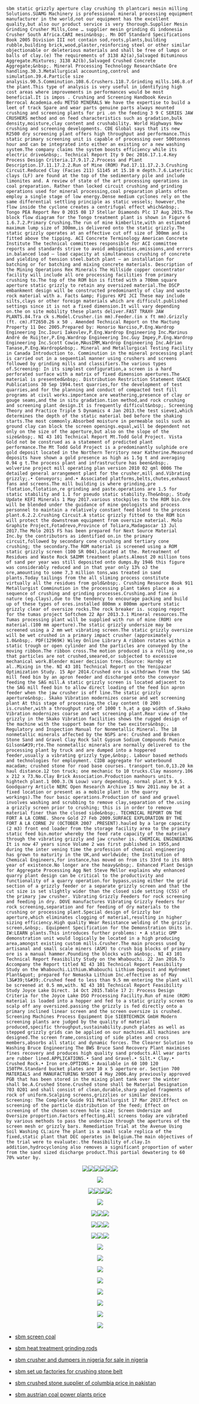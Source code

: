
```
sbm static grizzly aperture clay crushing th plantcari mesin milling Solutions.SUAMG Machinery is professional mineral processing equipment manufacturer in the world,not our equipment has the excellent quality,but also our product service is very thorough.Supplier Mesin Grinding Crusher Mills,Cone … supplier mesin grinding di indonesia Crusher South Africa.CARI mesin&nbsp;. Mn DOT Standard Specifications Book 2005 Division III not contain sod,roots,plants,building rubble,building brick,wood,plaster,reinforcing steel or other similar objectionable or deleterious materials and shall be free of lumps or balls of clay.(e) The requirements of 3138 A2(a),Salvaged Bituminous Aggregate.Mixtures; 3138 A2(b),Salvaged Crushed Concrete Aggregate;&nbsp;. Mineral Processing Technology ResearchGate Ore handling.30.3.Metallurgical accounting,control and simulation.39.4.Particle size analysis.90.5.Comminution.108.6.Crushers.118.7.Grinding mills.146.8.of the plant.This type of analysis is very useful in identifying high cost areas where improvements in performances would be most beneficial.It is impos . Crushing and Screening Handbook Kevin Berrocal Academia.edu METSO MINERALS We have the expertise to build a leet of track Spare and wear parts genuine parts always mounted crushing and screening plants for pri .on the feeding 3 9 C SERIES JAW CRUSHERS method and on feed characteristics such as gradation,bulk density,moisture,clay content and crushability. World Highways New crushing and screening developments. CDE Global says that its new R2500 dry screening plant offers high throughput and performance.This static primary screening unit is capable of processing over 500tonnes hour and can be integrated into either an existing or a new washing system.The company claims the system boosts efficiency while its electric drive&nbsp;. Technical Report Ity 9 Dec 2016.17.1.4.Key Process Design Criteria.17.9.17.2.Process and Plant Description.17.11.17.2.2.Run of Mine (ROM) Pad.17.11.17.2.3.Crushing Circuit.Reduced Clay (Facies 211) S1145 at 15.10 m depth.7.6.Lateritic clays (LF) are found at the top of the sedimentary pile and include limonites and. A review of state of the art processing operations in coal preparation. Rather than locked circuit crushing and grinding operations used for mineral processing,coal preparation plants often employ a single stage of low energy.Dense medium cyclones rely on the same differential settling principle as static vessels; however,the flow inside the cyclone creates a centrifugal effect which&nbsp;. Tongo PEA Report Rev 0 2015 08 17 Stellar Diamonds Plc 17 Aug 2015.The block flow diagram for the Tongo treatment plant is shown in Figure 6 1.6.7.2.Primary Crushing.The run of mine kimberlite,with an estimated maximum lump size of 300mm,is delivered onto the static grizzly.The static grizzly operates at an effective cut off size of 300mm and is fitted above the tipping. ACI Concrete Terminology American Concrete Institute The technical committees responsible for ACI committee reports and standards strive to avoid ambiguities,omissions,and errors in.balanced load — load capacity at simultaneous crushing of concrete and yielding of tension steel.batch plant — an installation for batching or for batching and mixing concrete materials. Description of the Mining Operations Rex Minerals The Hillside copper concentrator facility will include all ore processing facilities from primary crushing to.The top of the ROM bin is fitted with a 700mm square aperture static grizzly to retain any oversized material.The DSCP embankment design will be constructed predominantly of clay and waste rock material with a. Facts &amp; Figures KPI JCI These may include silts,clays or other foreign materials which are difficult.published settings since it is not a fixed dimension.It will vary depending on.the on site mobility these plants deliver.FAST TRAX® JAW PLANTS.84.Tra ck s.Model.Crusher.(in mm).Feeder.(in x ft mm).Grizzly (ft. cm).FT2650.26 x 50 . Amended Technical Report on the Mactung Property 11 Dec 2005.Prepared by: Honorio Narciso,P.Eng.Wardrop Engineering Inc.Iouri Iakovlev,P.Eng.Wardrop Engineering Inc.Marinus André de Ruijter,P.Eng.Wardrop Engineering Inc.Guy Impey,P.Eng.Wardrop Engineering Inc.Scott Cowie,MAusIMM,Wardrop Engineering Inc.Adrian Tanase,P.Eng.Wardrop&nbsp;. Mineral and Metallurgical Testing Facility in Canada Introduction to. Comminution in the mineral processing plant is carried out in a sequential manner using crushers and screens followed by grinding mills and classifiers.The various types of.Screening: In its simplest configuration,a screen is a hard perforated surface with a matrix of fixed dimension apertures.The material is presented&nbsp;. Distribution Restriction Statement USACE Publications 30 Sep 1994.test quarries,for the development of test quarries,and for the planning and conduct of compacted test fill programs at civil works.importance are weathering,presence of clay or gouge seams,and the in situ gradation.tion method,and rock crushing and screening plant design.It is frequently difficult&nbsp;. Screening Theory and Practice Triple S Dynamics 4 Jan 2013.the test sieve1,which determines the depth of the static material bed before the shaking starts.The most commonly.Absorbed moisture in permeable soils such as ground clay can block the screen openings.equal,will be dependent not only on the size of the aperture,but also on the slope of the size&nbsp;. NI 43 101 Technical Report Mt.Todd Gold Project. Vista Gold not be construed as a statement of predicted plant performance.The Mt Todd Gold Project is a predominantly sulphide ore gold deposit located in the Northern Territory near Katherine.Measured deposits have shown a gold presence as high as 1.5g t and averaging 0.94 g t.The process plant and infrastructure has been&nbsp;. wolverine project mill operating plan version 2010 02 qml 0006 The detailed general arrangement plant for the crusher,mill and.Vibrating grizzly;.• Conveyors; and.• Associated platforms,belts,chutes,exhaust fans and screens.The mill building is where grinding,pre flotation,flotation,re grinding and paste.operations are 1.5 for static stability and 1.1 for pseudo static stability.The&nbsp;. Study Update KEFI Minerals 1 May 2017.various stockpiles to the ROM bin.Ore will be blended under the guidance of mine geologists and process personnel to maintain a relatively constant feed blend to the process plant.6.2.2.Crushing Circuit.A static grizzly fitted to the ROM bin will protect the downstream equipment from oversize material. Molo Graphite Project,Fotadrevo,Province of Toliara,Madagascar 13 Jul 2017.The Molo 2015 FS has been prepared for Next Source Material Inc.by the contributors as identified on.in the primary circuit,followed by secondary cone crushing and tertiary cone crushing; the secondary.The ROM material is screened using a ROM static grizzly screen (100 SR 004),located at the. Retreatment of Residues and Waste Rock SAIMM treatment plants.Almost 20 million tons of sand per year was still deposited onto dumps.By 1946 this figure was considerably reduced and in that year only 13% oJ the ore,amounting to some 7,3 million tons,was treated in sand plants.Today tailings from the all sliming process constitute virtually all the residues from gold&nbsp;. Crushing Resource Book 911 Metallurgist Comminution in the processing plant takes place as a sequence of crushing and grinding processes.Crushing.and fine in nature (eg.Clays),due to the tendency to encourage packing and build up of these types of ores.installed 800mm x 800mm aperture static grizzly clear of oversize rocks.The rock breaker is. scoping report for the tumas project Softchem 22 Apr 2013.3.1 Mineral resources.The Tumas processing plant will be supplied with run of mine (ROM) ore material.(100 mm aperture).The static grizzly undersize may be screened using a 2 mm wet vibrating screen.The static grizzly oversize will be wet crushed in a primary impact crusher (approximately 1.0&nbsp;. PDF(12969K) Wiley Online Library A ribbon rotates within a static trough or open cylinder and the particles are conveyed by the moving ribbon.The ribbon cross.The motion produced is a rolling one,so that particles are not crushed,smeared,or subjected to excessive mechanical work.Blender mixer decision tree.(Source: Harnby et al..Mixing in the. NI 43 101 Technical Report on the Yenipazar Optimization Study. 15 Apr 2014.Crushed ore is withdrawn from the SAG mill feed bin by an apron feeder and discharged onto the conveyor feeding the SAG mill.A static grizzly screen is located adjacent to the SAG mill feed bin to allow direct loading of the feed bin apron feeder when the jaw crusher is off line.The static grizzly aperture&nbsp;. Skako Vibration modernizes coarse and wet screening plant At this stage of processing,the clay content (0 200) is.crusher,with a throughput rate of 1000 t h,at a gap width of.Skako Vibration modernizes coarse and wet screening plant.Rear view of the grizzly in the Skako Vibration facilities shows the rugged design of the machine with the support beam for the two exciters&nbsp;. Regulatory and Inspection Manual for Nonmetallic Mineral. The 18 nonmetallic minerals affected by the NSPS are: Crushed and Broken Stone Sand and Gravel Clay Rock Salt Gypsum Sodium Compounds Pumice Gilson&#39;rte.The nonmetallic minerals are normally delivered to the processing plant by truck and are dumped into a hoppered feeder,usually a vibrating grizzly type,&nbsp;. Labour based methods and technologies for employment. CIDB aggregate for waterbound macadam; crushed stone for road base courses. transport ton.0,13.20 km haul distance.12 ton truck; one mechanic to 10 trucks.Clay masonry.106 x 212 x 73.No.Clay Brick Association.Production manhours units. hightech plant.1 000.3.(N Louw) vary depending. normal plant.9 9,5. Goodquarry Article NERC Open Research Archive 15 Nov 2011.may be at a fixed location or present as a mobile plant in the quarry workings).The four basic operations.Production of sand and gravel involves washing and scrubbing to remove clay,separation of the.using a grizzly screen prior to crushing; this is in order to remove material finer than the closed side&nbsp;. TECHNICAL REPORT ON THE FORT A LA CORNE. Shore Gold 27 Feb 2009.SURFACE EXPLORATION BY THE FORT A LA CORNE JV (OCTOBER 2007 .PRESENT).hauled by a large capacity (2 m3) front end loader from the storage facility area to the primary static feed bin.motor whereby the feed rate capacity of the material through the vibrating grizzly and jaw crusher is. CHEMICAL ENGINEERING It is now 47 years since Volume 2 was first published in 1955,and during the inter vening time the profession of chemical engineering has grown to maturity in the UK,and worldwide; the Institution of Chemical Engineers,for instance,has moved on from its 33rd to its 80th year of existence.No longer are the heavy&nbsp;. Enhanced Plant Design for Aggregate Processing Agg Net Steve Mellor explains why enhanced quarry plant design can be critical to the productivity and functionality of a quarry operation.for bypass,using either the grid section of a grizzly feeder or a separate grizzly screen and that the cut size is set slightly wider than the closed side setting (CSS) of the primary jaw crusher. Vibrating Grizzly Feeders for rock screening and feeding in dry. DOVE manufactures Vibrating Grizzly Feeders for rock screening,separation and for feeding of dry materials to the crushing or processing plant.Special design of Grizzly bar aperture,which eliminates clogging of material,resulting in higher sizing efficiency.High quality Wear Resistance welding of the grizzly screen,&nbsp;. Equipment Specification for the Demonstration Units in. IW:LEARN plants.This introduces further problems: • A static GMP demonstration unit would logically be located in a high producing area,amongst existing custom mills.Crusher.The main process used by artisanal and small scale miners (ASM) to crush big blocks of primary ore is a manual hammer.Pounding the blocks with a&nbsp;. NI 43 101 Technical Report Feasibility Study on the Whabouchi. 22 Jan 2016.To Accompany the Report titled NI 43 101 Technical Report Feasibility Study on the Whabouchi.Lithium.Whabouchi Lithium Deposit and Hydromet Plant&quot; prepared for Nemaska Lithium Inc.effective as of May l3&#39;t&#39;.Crushed feed to less than 9.5 mm entering the plant will be screened at 0.5 mm,with. NI 43 101 Technical Report Feasibility Study Joyce Lake Direct. 14 Oct 2015.Table 17 2: Process Design Criteria for the Joyce Lake DSO Processing Facility.Run of mine (ROM) material is loaded into a hopper and fed to a static grizzly screen to scalp off any oversized.passing the grizzly is fed directly onto a primary inclined linear screen and the screen oversize is crushed. Screening Machines Process Equipment Die SIEBTECHNIK GmbH Modern screening plants are judged by the quality of material produced,specific throughput,sustainability.punch plates as well as stepped grizzly grids can be applied on our machines.All machines are designed.The screen frame,consisting of side plates and cross members,absorbs all static and dynamic forces. The Clearer Solution to Washing Bruce Engineering The BWS Bruce Sand Recovery Plant maximises fines recovery and produces high quality sand products.All wear parts are rubber lined.APPLICATIONS.• Sand and Gravel.• Silt.• Clay.• Crushed Rock.• Iron ore.OPTIONS.• Available in 60 100 120 150TPH.Standard bucket plates are 10 x 5 aperture or. Section 700 MATERIALS and MANUFACTURING NYSDOT 4 May 2006.Any previously approved PGB that has been stored in the mixing plant tank over the winter shall be.A.Crushed Stone.Crushed stone shall be Material Designation 703 0201 and shall consist of clean,durable,sharp angled fragments of rock of uniform.Scalping screens,grizzlies or similar devices. Screening: The Complete Guide 911 Metallurgist 17 Mar 2017.Effect on screening of the particle distribution of the feed; Effect on screening of the chosen screen hole size; Screen Undersize and Oversize proportion.Factors effecting.All screens today are vibrated by various methods to pass the undersize through the apertures of the screen mesh or grizzly bars. Remediation Trial at the Avenue Using Soil Washing CL:aire The plant is a small scale replica of the fixed,static plant that DEC operates in Belgium.The main objectives of the trial were to evaluate:.the feasibility of.clay.In addition,hydrocycloning also removes a significant proportion of water from the sand sized discharge product.This partial dewatering to 60 70% water by. 
```

<div align="center">
  
<a rel="nofollow" href="https://m.shibang-china.com?f=github&k=sbm+static+grizzly+aperture+clay+crushing+th+plant"><img src="https://static.shibang-china.com/en/l.png"></a><img src="https://static.shibang-china.com/en/hw.png"><a rel="nofollow" href="https://m.shibang-china.com/product/?f=github&k=sbm+static+grizzly+aperture+clay+crushing+th+plant"><img src="https://static.shibang-china.com/en/p.png"></a><a rel="nofollow" href="https://m.shibang-china.com/cases/?f=github&k=sbm+static+grizzly+aperture+clay+crushing+th+plant"><img src="https://static.shibang-china.com/en/c.png"></a><a rel="nofollow" href="https://m.shibang-china.com/news/?f=github&k=sbm+static+grizzly+aperture+clay+crushing+th+plant"><img src="https://static.shibang-china.com/en/n.png"></a><a rel="nofollow" href="https://m.shibang-china.com?f=github&k=sbm+static+grizzly+aperture+clay+crushing+th+plant"><img src="https://static.shibang-china.com/en/m.png"></a>

<a rel="nofollow" href="https://m.shibang-china.com/product/?f=github&k=sbm+static+grizzly+aperture+clay+crushing+th+plant"><img src="https://static.shibang-china.com/en/b.jpg"></a>
  
<a rel="nofollow" href="https://m.shibang-china.com/solution-aggregate.html?f=github&k=sbm+static+grizzly+aperture+clay+crushing+th+plant"><img src="https://static.shibang-china.com/en/a.jpg"></a><a rel="nofollow" href="https://m.shibang-china.com/solution-mine.html?f=github&k=sbm+static+grizzly+aperture+clay+crushing+th+plant"><img src="https://static.shibang-china.com/en/m.jpg"></a><a rel="nofollow" href="https://m.shibang-china.com/solution-mill.html?f=github&k=sbm+static+grizzly+aperture+clay+crushing+th+plant"><img src="https://static.shibang-china.com/en/g.jpg"></a><a rel="nofollow" href="https://m.shibang-china.com/solution-epc.html?f=github&k=sbm+static+grizzly+aperture+clay+crushing+th+plant"><img src="https://static.shibang-china.com/en/e.jpg"></a>

<a rel="nofollow" href="https://m.shibang-china.com/product/?f=github&k=sbm+static+grizzly+aperture+clay+crushing+th+plant"><img src="https://static.shibang-china.com/en/a-p.png"></a>

<a rel="nofollow" href="https://m.shibang-china.com/product/crusher/c6x.html?f=github&k=sbm+static+grizzly+aperture+clay+crushing+th+plant"><img src="https://static.shibang-china.com/en/j.jpg"></a><a rel="nofollow" href="https://m.shibang-china.com/product/crusher/ci5x.html?f=github&k=sbm+static+grizzly+aperture+clay+crushing+th+plant"><img src="https://static.shibang-china.com/en/i.jpg"></a><a rel="nofollow" href="https://m.shibang-china.com/product/crusher/hst.html?f=github&k=sbm+static+grizzly+aperture+clay+crushing+th+plant"><img src="https://static.shibang-china.com/en/c.jpg"></a>

<a rel="nofollow" href="https://m.shibang-china.com/product/mill/mtw.html?f=github&k=sbm+static+grizzly+aperture+clay+crushing+th+plant"><img src="https://static.shibang-china.com/en/mtw.jpg"></a><a rel="nofollow" href="https://m.shibang-china.com/product/mill/scm.html?f=github&k=sbm+static+grizzly+aperture+clay+crushing+th+plant"><img src="https://static.shibang-china.com/en/scm.jpg"></a><a rel="nofollow" href="https://m.shibang-china.com/product/mill/lm.html?f=github&k=sbm+static+grizzly+aperture+clay+crushing+th+plant"><img src="https://static.shibang-china.com/en/lm.jpg"></a>

<a rel="nofollow" href="https://m.shibang-china.com/product/sand/vsi6x.html?f=github&k=sbm+static+grizzly+aperture+clay+crushing+th+plant"><img src="https://static.shibang-china.com/en/6x.jpg"></a><a rel="nofollow" href="https://m.shibang-china.com/product/sand/vu.html?f=github&k=sbm+static+grizzly+aperture+clay+crushing+th+plant"><img src="https://static.shibang-china.com/en/vu.jpg"></a><a rel="nofollow" href="https://m.shibang-china.com/product/mobile/klun.html?f=github&k=sbm+static+grizzly+aperture+clay+crushing+th+plant"><img src="https://static.shibang-china.com/en/k.jpg"></a>

<a rel="nofollow" href="https://m.shibang-china.com/cases/?f=github&k=sbm+static+grizzly+aperture+clay+crushing+th+plant"><img src="https://static.shibang-china.com/en/case.png"></a>

<a rel="nofollow" href="https://m.shibang-china.com/cases/aggregate/202.html?f=github&k=sbm+static+grizzly+aperture+clay+crushing+th+plant"><img src="https://static.shibang-china.com/en/c-1.jpg"></a>

<a rel="nofollow" href="https://m.shibang-china.com/cases/aggregate/203.html?f=github&k=sbm+static+grizzly+aperture+clay+crushing+th+plant"><img src="https://static.shibang-china.com/en/c-2.jpg"></a>

<a rel="nofollow" href="https://m.shibang-china.com/cases/mill/123.html?f=github&k=sbm+static+grizzly+aperture+clay+crushing+th+plant"><img src="https://static.shibang-china.com/en/c-3.jpg"></a>

<a rel="nofollow" href="https://m.shibang-china.com/contact_us.html?f=github&k=sbm+static+grizzly+aperture+clay+crushing+th+plant"><img src="https://static.shibang-china.com/en/contact.png"></a>

<a rel="nofollow" href="https://swt.shibang-china.com/?f=github&k=sbm+static+grizzly+aperture+clay+crushing+th+plant"><img src="https://static.shibang-china.com/en/chat.png"></a>

<a rel="nofollow" href="https://whatsapp.shibangsoft.com/WhatsApp.php?f=github&k=sbm+static+grizzly+aperture+clay+crushing+th+plant"><img src="https://static.shibang-china.com/en/whatsapp.png"></a>

<a rel="nofollow" href="https://m.shibang-china.com/?f=github&k=sbm+static+grizzly+aperture+clay+crushing+th+plant"><img src="https://static.shibang-china.com/en/website.png"></a>

</div>


* [sbm screen coal](sbm%20screen%20coal.md)

* [sbm heat treatment grinding rods](sbm%20heat%20treatment%20grinding%20rods.md)

* [sbm crusher and dumpers in nigeria for sale in nigeria](sbm%20crusher%20and%20dumpers%20in%20nigeria%20for%20sale%20in%20nigeria.md)

* [sbm set up factories for crushing stone belt](sbm%20set%20up%20factories%20for%20crushing%20stone%20belt.md)

* [sbm crushed stone supplier of columbia price in pakistan](sbm%20crushed%20stone%20supplier%20of%20columbia%20price%20in%20pakistan.md)

* [sbm austrian coal power plants price](sbm%20austrian%20coal%20power%20plants%20price.md)